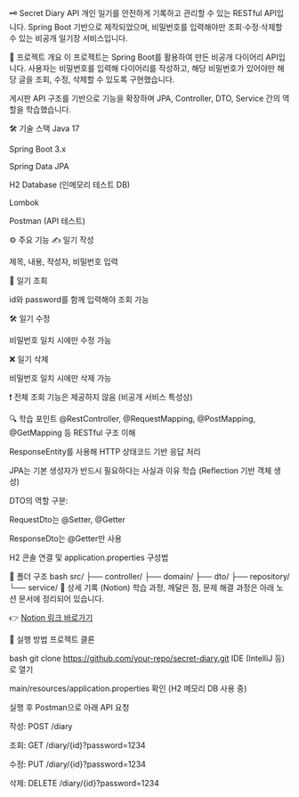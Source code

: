🗝️ Secret Diary API
개인 일기를 안전하게 기록하고 관리할 수 있는 RESTful API입니다.
Spring Boot 기반으로 제작되었으며, 비밀번호를 입력해야만 조회·수정·삭제할 수 있는 비공개 일기장 서비스입니다.

📌 프로젝트 개요
이 프로젝트는 Spring Boot를 활용하여 만든 비공개 다이어리 API입니다.
사용자는 비밀번호를 입력해 다이어리를 작성하고, 해당 비밀번호가 있어야만 해당 글을 조회, 수정, 삭제할 수 있도록 구현했습니다.

게시판 API 구조를 기반으로 기능을 확장하며 JPA, Controller, DTO, Service 간의 역할을 학습했습니다.

🛠 기술 스택
Java 17

Spring Boot 3.x

Spring Data JPA

H2 Database (인메모리 테스트 DB)

Lombok

Postman (API 테스트)

⚙️ 주요 기능
✍️ 일기 작성

제목, 내용, 작성자, 비밀번호 입력

🔐 일기 조회

id와 password를 함께 입력해야 조회 가능

🛠 일기 수정

비밀번호 일치 시에만 수정 가능

❌ 일기 삭제

비밀번호 일치 시에만 삭제 가능

❗ 전체 조회 기능은 제공하지 않음 (비공개 서비스 특성상)

🔍 학습 포인트
@RestController, @RequestMapping, @PostMapping, @GetMapping 등 RESTful 구조 이해

ResponseEntity를 사용해 HTTP 상태코드 기반 응답 처리

JPA는 기본 생성자가 반드시 필요하다는 사실과 이유 학습 (Reflection 기반 객체 생성)

DTO의 역할 구분:

RequestDto는 @Setter, @Getter

ResponseDto는 @Getter만 사용

H2 콘솔 연결 및 application.properties 구성법

📂 폴더 구조
bash
src/
├── controller/
├── domain/
├── dto/
├── repository/
└── service/
📑 상세 기록 (Notion)
학습 과정, 깨달은 점, 문제 해결 과정은 아래 노션 문서에 정리되어 있습니다.

👉 [Notion 링크 바로가기](https://peridot-chicken-4e7.notion.site/23f26275352480ab8cd1c93817a9eb39?source=copy_link)

🧪 실행 방법
프로젝트 클론

bash
git clone https://github.com/your-repo/secret-diary.git
IDE (IntelliJ 등)로 열기

main/resources/application.properties 확인
(H2 메모리 DB 사용 중)

실행 후 Postman으로 아래 API 요청

작성: POST /diary

조회: GET /diary/{id}?password=1234

수정: PUT /diary/{id}?password=1234

삭제: DELETE /diary/{id}?password=1234
